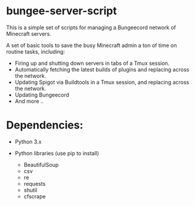 # bungee-server-script
This is a simple set of scripts for managing a Bungeecord network of Minecraft servers.

A set of basic tools to save the busy Minecraft admin a ton of time on routine tasks, including:

- Firing up and shutting down servers in tabs of a Tmux session.
- Automatically fetching the latest builds of plugins and replacing across the network.
- Updating Spigot via Buildtools in a Tmux session, and replacing across the network.
- Updating Bungeecord
- And more ..

# Dependencies:

- Python 3.x

- Python libraries (use pip to install)
  - BeautifulSoup
  - csv
  - re
  - requests
  - shutil
  - cfscrape

